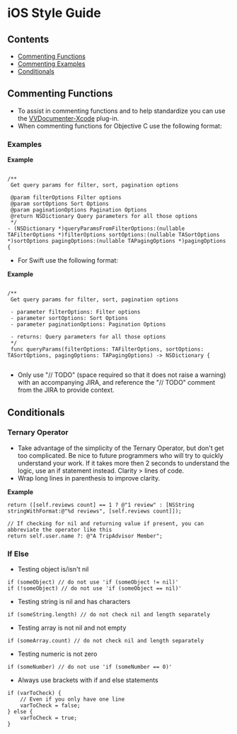 iOS Style Guide
===============


## Contents
* [Commenting Functions](#commenting_functions)
*  [Commenting Examples](#commenting-examples)
* [Conditionals](#conditionals)




<a name="commenting_functions"></a>
## Commenting Functions
- To assist in commenting functions and to help standardize you can use the [VVDocumenter-Xcode](https://github.com/onevcat/VVDocumenter-Xcode) plug-in.
- When commenting functions for Objective C use the following format:

### Examples
**Example**

```objc

/**
 Get query params for filter, sort, pagination options
 
 @param filterOptions Filter options
 @param sortOptions Sort Options
 @param paginationOptions Pagination Options
 @return NSDictionary Query parameters for all those options
 */
- (NSDictionary *)queryParamsFromFilterOptions:(nullable TAFilterOptions *)filterOptions sortOptions:(nullable TASortOptions *)sortOptions pagingOptions:(nullable TAPagingOptions *)pagingOptions {

```

- For Swift use the following format:

**Example**

```objc

/**
 Get query params for filter, sort, pagination options
     
 - parameter filterOptions: Filter options
 - parameter sortOptions: Sort Options
 - parameter paginationOptions: Pagination Options
     
 - returns: Query parameters for all those options
 */
 func queryParams(filterOptions: TAFilterOptions, sortOptions: TASortOptions, pagingOptions: TAPagingOptions) -> NSDictionary {


```

- Only use "// TODO" (space required so that it does not raise a warning) with an accompanying JIRA, and reference the "// TODO" comment from the JIRA to provide context.

<a name="#conditionals"></a>
## Conditionals

### Ternary Operator
- Take advantage of the simplicity of the Ternary Operator, but don't get too complicated. Be nice to future programmers who will try to quickly understand your work. If it takes more then 2 seconds to understand the logic, use an if statement instead. Clarity > lines of code.
- Wrap long lines in parenthesis to improve clarity.

**Example**

```objc
return ([self.reviews count] == 1 ? @"1 review" : [NSString stringWithFormat:@"%d reviews", [self.reviews count]]);
```

```objc
// If checking for nil and returning value if present, you can abbreviate the operator like this
return self.user.name ?: @"A TripAdvisor Member";
```

### If Else

 - Testing object is/isn't nil
```
if (someObject) // do not use 'if (someObject != nil)'
if (!someObject) // do not use 'if (someObject == nil)'
```
 - Testing string is nil and has characters
```
if (someString.length) // do not check nil and length separately
```
 - Testing array is not nil and not empty
```
if (someArray.count) // do not check nil and length separately
```

 - Testing numeric is not zero
```
if (someNumber) // do not use 'if (someNumber == 0)'
```

 - Always use brackets with if and else statements
```
if (varToCheck) {
    // Even if you only have one line 
    varToCheck = false;
} else {
    varToCheck = true;
}
```
